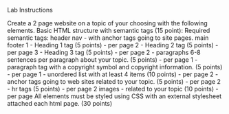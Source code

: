 Lab Instructions

Create a 2 page website on a topic of your choosing with the following elements.
Basic HTML structure with semantic tags (15 point):
Required semantic tags:
header
nav - with anchor tags going to site pages.
main
footer
1 - Heading 1 tag (5 points) - per page
2 - Heading 2 tag (5 points) - per page
3 - Heading 3 tag (5 points) - per page
2 - paragraphs 6-8 sentences per paragraph about your topic. (5 points) - per page
1 - paragraph tag with a copyright symbol and copyright information. (5 points) - per page
1 - unordered list with at least 4 items (10 points) - per page
2 - anchor tags going to web sites related to your topic. (5 points) - per page
2 - hr tags (5 points) - per page
2 images - related to your topic (10 points) - per page
All elements must be styled using CSS with an external stylesheet attached each html page. (30 points)
